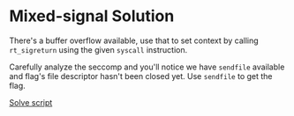 # Mixed-signal Solution

There's a buffer overflow available, use that to set context by calling `rt_sigreturn` using the given `syscall` instruction.

Carefully analyze the seccomp and you'll notice we have `sendfile` available and flag's file descriptor hasn't been closed yet. Use `sendfile` to get the flag.

[Solve script](solve.py)
